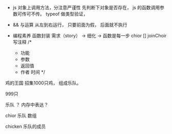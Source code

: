 - js 对象上调用方法，分注意严谨性
  先判断下对象是否存在， 
  js 的函数调用参数可传可不传。
  typeof 做类型验证， 
- && 与运算
  从左到右运行， 只要前面为假， 后面就不执行 

- 编程素养
  函数封装
  需求（story） -> 细化 ->    函数是每一步
  chior []       joinChoir 
  写注释 
  /*
   * 功能
   * 参数
   * 返回值
   * 作者 时间
   */

鸡的王国 招集1000只鸡， 组成乐队。

999只 


乐队 ？  内存中表达？ 

chior   乐队  数组 

chicken 乐队的成员 


